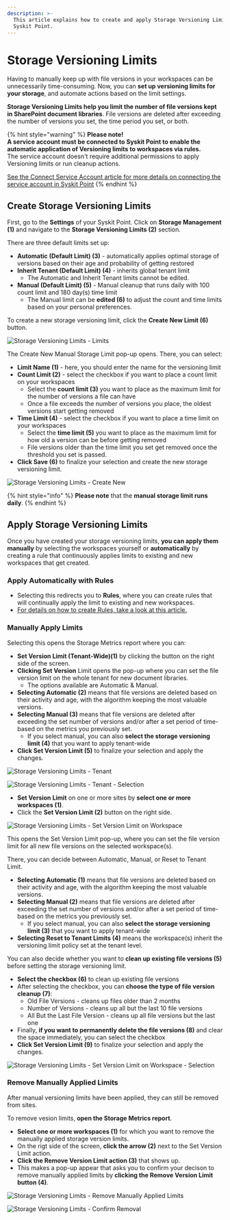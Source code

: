 ```yaml
---
description: >-
  This article explains how to create and apply Storage Versioning Limits in
  Syskit Point.
---
```


# Storage Versioning Limits

Having to manually keep up with file versions in your workspaces can be unnecessarily time-consuming. Now, you can **set up versioning limits for your storage**, and automate actions based on the limit settings.

**Storage Versioning Limits help you limit the number of file versions kept in SharePoint document libraries**. File versions are deleted after exceeding the number of versions you set, the time period you set, or both.

{% hint style="warning" %}
**Please note!** \
**A service account must be connected to Syskit Point to enable the automatic application of Versioning limits to workspaces via rules.** \
The service account doesn't require additional permissions to apply Versioning limits or run cleanup actions. &#x20;

[See the Connect Service Account article for more details on connecting the service account in Syskit Point](../configuration/connect-service-account.md)
{% endhint %}

## Create Storage Versioning Limits

First, go to the **Settings** of your Syskit Point. Click on **Storage Management (1)** and navigate to the **Storage Versioning Limits (2)** section.

There are three default limits set up:

* **Automatic (Default Limit) (3)** - automatically applies optimal storage of versions based on their age and probability of getting restored
* **Inherit Tenant (Default Limit) (4)** - inherits global tenant limit
  * The Automatic and Inherit Tenant limits cannot be edited.
* **Manual (Default Limit) (5)** - Manual cleanup that runs daily with 100 count limit and 180 day(s) time limit
  * The Manual limit can be **edited (6)** to adjust the count and time limits based on your personal preferences.

To create a new storage versioning limit, click the **Create New Limit (6)** button.

![Storage Versioning Limits - Limits](../.gitbook/assets/storage-versioning-limits-new-limit.png)

The Create New Manual Storage Limit pop-up opens. There, you can select:

* **Limit Name (1)** - here, you should enter the name for the versioning limit
* **Count Limit (2)** - select the checkbox if you want to place a count limit on your workspaces
  * Select the **count limit (3)** you want to place as the maximum limit for the number of versions a file can have
  * Once a file exceeds the number of versions you place, the oldest versions start getting removed
* **Time Limit (4)** - select the checkbox if you want to place a time limit on your workspaces
  * Select the **time limit (5)** you want to place as the maximum limit for how old a version can be before getting removed
  * File versions older than the time limit you set get removed once the threshold you set is passed.
* **Click Save (6)** to finalize your selection and create the new storage versioning limit.

![Storage Versioning Limits - Create New](../.gitbook/assets/storage-versioning-limits-new-limit-create.png)

&#x20;

{% hint style="info" %}
**Please note** that the **manual storage limit runs daily**. &#x20;
{% endhint %}

## Apply Storage Versioning Limits

Once you have created your storage versioning limits, **you can apply them manually** by selecting the workspaces yourself or **automatically** by creating a rule that continuously applies limits to existing and new workspaces that get created.

### **Apply Automatically with Rules**

* Selecting this redirects you to **Rules**, where you can create rules that will continually apply the limit to existing and new workspaces.
* [For details on how to create Rules, take a look at this article.](../governance-and-automation/automated-workflows/policy-automation.md)

### **Manually Apply Limits**

Selecting this opens the Storage Metrics report where you can:

* **Set Version Limit (Tenant-Wide)(1)** by clicking the button on the right side of the screen.
* **Clicking Set Version** Limit opens the pop-up where you can set the file version limit on the whole tenant for new document libraries.
  * The options available are Automatic & Manual. &#x20;
* **Selecting Automatic (2)** means that file versions are deleted based on their activity and age, with the algorithm keeping the most valuable versions.
* **Selecting Manual (3)** means that file versions are deleted after exceeding the set number of versions and/or after a set period of time-based on the metrics you previously set.
  * If you select manual, you can also **select the storage versioning limit (4)** that you want to apply tenant-wide
* **Click Set Version Limit (5)** to finalize your selection and apply the changes.

![Storage Versioning Limits - Tenant](../.gitbook/assets/storage-versioning-limits-new-limit-tenant.png)

![Storage Versioning Limits - Tenant - Selection](../.gitbook/assets/storage-versioning-limits-new-limit-tenant-select.png)

* **Set Version Limit** on one or more sites by **select one or more workspaces (1)**.
* Click the **Set Version Limit (2)** button on the right side.

![Storage Versioning Limits - Set Version Limit on Workspace](../.gitbook/assets/storage-versioning-limits-new-limit-workspaces.png)

This opens the Set Version Limit pop-up, where you can set the file version limit for all new file versions on the selected workspace(s).

There, you can decide between Automatic, Manual, or Reset to Tenant Limit.

* **Selecting Automatic (1)** means that file versions are deleted based on their activity and age, with the algorithm keeping the most valuable versions.
* **Selecting Manual (2)** means that file versions are deleted after exceeding the set number of versions and/or after a set period of time-based on the metrics you previously set.
  * If you select manual, you can also **select the storage versioning limit (3)** that you want to apply tenant-wide
* **Selecting Reset to Tenant Limits (4)** means the workspace(s) inherit the versioning limit policy set at the tenant level.

You can also decide whether you want to **clean up existing file versions (5)** before setting the storage versioning limit.

* **Select the checkbox (6)** to clean up existing file versions
* After selecting the checkbox, you can **choose the type of file version cleanup (7)**:
  * Old File Versions - cleans up files older than 2 months
  * Number of Versions - cleans up all but the last 10 file versions
  * All But the Last File Version - cleans up all file versions but the last one
* Finally, **if you want to permanently delete the file versions (8)** and clear the space immediately, you can select the checkbox
* **Click Set Version Limit (9)** to finalize your selection and apply the changes.

![Storage Versioning Limits - Set Version Limit on Workspace - Selection](../.gitbook/assets/storage-versioning-limits-new-limit-workspaces-selection.png)

### **Remove Manually Applied Limits**

After manual versioning limits have been applied, they can still be removed from sites.

To remove vesion limits, **open the Storage Metrics report**.

* **Select one or more workspaces (1)** for which you want to remove the manually applied storage version limits.
* On the rigt side of the screen, **click the arrow (2)** next to the Set Version Limit action.
* **Click the Remove Version Limit action (3)** that shows up.
* This makes a pop-up appear that asks you to confirm your decison to remove manually applied limits by **clicking the Remove Version Limit button (4)**.

![Storage Versioning Limits - Remove Manually Applied Limits](../.gitbook/assets/storage-versioning-limits-remove-manually-applied.png)

![Storage Versioning Limits - Confirm Removal](../.gitbook/assets/storage-versioning-limits-remove-manually-applied-confirmation.png)
